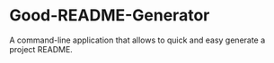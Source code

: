 # Good-README-Generator
A command-line application that allows to quick and easy generate a project README.
